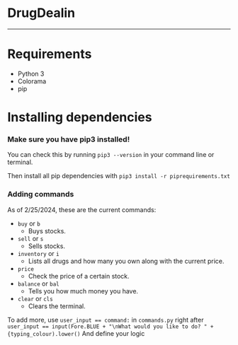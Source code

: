 # DrugDealin
---
# Requirements
* Python 3
* Colorama
* pip

# Installing dependencies

### Make sure you have pip3 installed!

You can check this by running `pip3 --version` in your command line or terminal.

Then install all pip dependencies with `pip3 install -r piprequirements.txt`


### Adding commands


As of 2/25/2024, these are the current commands:
* `buy` or `b`
  * Buys stocks.
* `sell` or `s`
  * Sells stocks.
* `inventory` or `i`
  * Lists all drugs and how many you own along with the current price.
* `price`
  * Check the price of a certain stock.
* `balance` or `bal`
  * Tells you how much money you have. 
* `clear` or `cls`
  * Clears the terminal.


To add more, use `user_input == command:` in `commands.py` right after `user_input == input(Fore.BLUE + "\nWhat would you like to do? " + {typing_colour).lower()`
And define your logic
